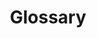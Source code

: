 ---
financial_year: 2016-17
layout: glossary
years: [
  ['2015-16', '/2015-16/glossary', 'link'],
  ['2016-17', '/2016-17/glossary', 'active'],
  ['2017-18', '/2017-18/glossary', 'link'],
]
active: learning-centre
title: Glossary
nested: false
---
